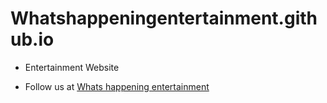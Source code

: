 # Whatshappeningentertainment.github.io

- Entertainment Website

- Follow us at [Whats happening entertainment](https://instagram.con/whatshappening.ent)
